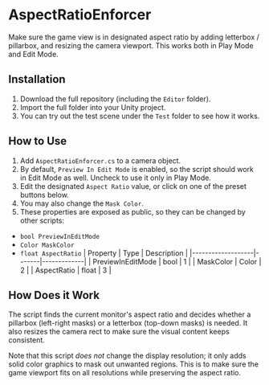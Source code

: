 # AspectRatioEnforcer
Make sure the game view is in designated aspect ratio by adding letterbox / pillarbox, and resizing the camera viewport.
This works both in Play Mode and Edit Mode.
## Installation
1. Download the full repository (including the `Editor` folder).
2. Import the full folder into your Unity project.
3. You can try out the test scene under the `Test` folder to see how it works.
## How to Use
1. Add `AspectRatioEnforcer.cs` to a camera object.
2. By default, `Preview In Edit Mode` is enabled, so the script should work in Edit Mode as well. Uncheck to use it only in Play Mode.
3. Edit the designated `Aspect Ratio` value, or click on one of the preset buttons below.
4. You may also change the `Mask Color`.
5. These properties are exposed as public, so they can be changed by other scripts:
  - `bool PreviewInEditMode`
  - `Color MaskColor`
  - `float AspectRatio`
| Property          | Type  | Description |
|-------------------|-------|-------------|
| PreviewInEditMode | bool  | 1           |
| MaskColor         | Color | 2           |
| AspectRatio       | float | 3           |
## How Does it Work
The script finds the current monitor's aspect ratio and decides whether a pillarbox (left-right masks) or a letterbox (top-down masks) is needed. It also resizes the camera rect to make sure the visual content keeps consistent. 

Note that this script *does not* change the display resolution; it only adds solid color graphics to mask out unwanted regions. This is to make sure the game viewport fits on all resolutions while preserving the aspect ratio.
